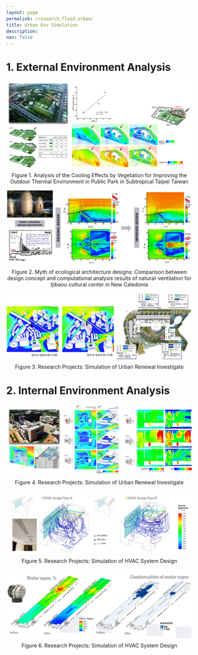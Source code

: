 ```yaml
---
layout: page
permalink: /research_fluid_urban/
title: Urban Env Simulation
description:
nav: false
---
```

# 1. External Environment Analysis
<div style="display: flex; justify-content: center; align-items: center; width: 100%; background: transparent;">
  <img src="../assets/img/urban/1_cooling-effects.png" alt="Figure 1. Transition phenomenon" style="max-width: 100%; height: auto;">
</div>
<div style="text-align: center; margin-top: 10px;">Figure 1. Analysis of the Cooling Effects by Vegetation for Improving the Outdoor Thermal Environment in Public Park in Subtropical Taipei Taiwan</div>
<p></p>

<div style="display: flex; justify-content: center; align-items: center; width: 100%; background: transparent;">
  <img src="../assets/img/urban/2_ecological.png" alt="Figure 2. ecological" style="max-width: 100%; height: auto;">
</div>
<div style="text-align: center; margin-top: 10px;">Figure 2. Myth of ecological architecture designs: Comparison between design concept and computational analysis results of natural-ventilation for tjibaou cultural center in New Caledonia
</div>
<p></p>

<div style="display: flex; justify-content: center; align-items: center; width: 100%; background: transparent;">
  <img src="../assets/img/urban/3_project.png" alt="Figure 3. Research Porject phenomenon" style="max-width: 100%; height: auto;">
</div>
<div style="text-align: center; margin-top: 10px;">Figure 3. Research Projects: Simulation of Urban Renewal Investigate
</div>
<p></p>


# 2. Internal Environment Analysis

<div style="display: flex; justify-content: center; align-items: center; width: 100%; background: transparent;">
  <img src="../assets/img/urban/4_central-ventilation.png" alt="Figure 4." style="max-width: 100%; height: auto;">
</div>
<div style="text-align: center; margin-top: 10px;">Figure 4. Research Projects: Simulation of Urban Renewal Investigate
</div>
<p></p>

<div style="display: flex; justify-content: center; align-items: center; width: 100%; background: transparent;">
  <img src="../assets/img/urban/5_HAVC.png" alt="Figure 5." style="max-width: 100%; height: auto;">
</div>
<div style="text-align: center; margin-top: 10px;">Figure 5. Research Projects: Simulation of HVAC System Design
</div>
<p></p>


<div style="display: flex; justify-content: center; align-items: center; width: 100%; background: transparent;">
  <img src="../assets/img/urban/6_HAVC2.png" alt="Figure 6." style="max-width: 100%; height: auto;">
</div>
<div style="text-align: center; margin-top: 10px;">Figure 6. Research Projects: Simulation of HVAC System Design
</div>
<p></p>
